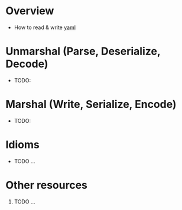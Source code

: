# Overview
- How to read & write [yaml](https://yaml.org/)


# Unmarshal (Parse, Deserialize, Decode)
- TODO:


# Marshal (Write, Serialize, Encode)
- TODO:


# Idioms
- TODO ...


# Other resources
1. TODO ...
